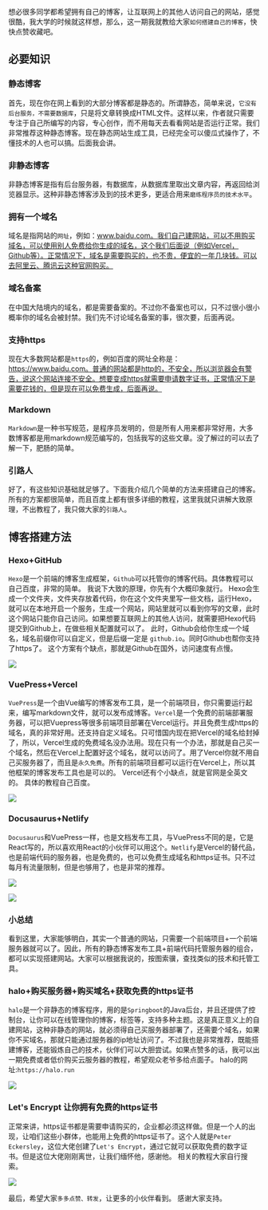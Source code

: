 想必很多同学都希望拥有自己的博客，让互联网上的其他人访问自己的网站，感觉很酷，我大学的时候就这样想，那么，这一期我就教给大家`如何搭建自己的博客`，快快点赞收藏吧。
## 必要知识
### 静态博客
首先，现在你在网上看到的大部分博客都是静态的。所谓静态，简单来说，`它没有后台服务，不需要数据库`，只是将文章转换成HTML文件。这样以来，作者就只需要专注于自己所编写的内容，专心创作，而不用每天去看看网站是否运行正常。我们非常推荐这种静态博客。现在静态网站生成工具，已经完全可以傻瓜式操作了，不懂技术的人也可以搞。后面我会讲。
### 非静态博客
非静态博客是指有后台服务器，有数据库，从数据库里取出文章内容，再返回给浏览器显示。这种非静态博客涉及到的技术更多，更适合用来`磨练程序员的技术水平`。
### 拥有一个域名
域名是指网站的`网址`，例如：www.baidu.com。我们自己建网站，可以不用购买域名，可以使用别人免费给你生成的域名，这个我们后面说（例如Vercel，Github等）。正常情况下，域名是需要购买的，也不贵，便宜的一年几块钱。可以去阿里云、腾讯云这种官网购买。
### 域名备案
在中国大陆境内的域名，都是需要备案的。不过你不备案也可以，只不过很小很小概率你的域名会被封禁。我们先不讨论域名备案的事，很次要，后面再说。
### 支持https
现在大多数网站都是`https`的，例如百度的网址全称是：https://www.baidu.com。普通的网站都是http的，不安全，所以浏览器会有警告，说这个网站连接不安全。想要变成https就需要申请数字证书，正常情况下是需要花钱的，但是现在可以免费生成，后面再说。
### Markdown
`Markdown`是一种书写规范，是程序员发明的，但是所有人用来都非常好用，大多数博客都是用markdown规范编写的，包括我写的这些文章。没了解过的可以去了解一下，肥肠的简单。
### 引路人
好了，有这些知识基础就足够了。下面我介绍几个简单的方法来搭建自己的博客。所有的方案都很简单，而且百度上都有很多详细的教程，这里我就只讲解大致原理，不出教程了，我只做大家的`引路人`。
## 博客搭建方法
### Hexo+GitHub
`Hexo`是一个前端的博客生成框架，`Github`可以托管你的博客代码。具体教程可以自己百度，非常的简单。
我说下大致的原理，你先有个大概印象就行。
Hexo会生成一个文件夹，文件夹存放着代码，你在这个文件夹里写一些文档，运行Hexo，就可以在本地开启一个服务，生成一个网站，网站里就可以看到你写的文章，此时这个网站只能你自己访问。如果想要互联网上的其他人访问，就需要把Hexo代码提交到Github上，在做些相关配置就可以了。
此时，Github会给你生成一个域名，域名前缀你可以自定义，但是后缀一定是
`github.io`。同时Github也帮你支持了https了。
这个方案有个缺点，那就是Github在国外，访问速度有点慢。

![](https://www.nullpointer.site/images/hexo.png)

### VuePress+Vercel
`VuePress`是一个由Vue编写的博客发布工具，是一个前端项目，你只需要运行起来，编写markdown文件，就可以发布成博客。`Vercel`是一个免费的前端部署服务器，可以把Vuepress等很多前端项目部署在Vercel运行。并且免费生成https的域名，真的非常好用。还支持自定义域名。只可惜国内现在把Vercel的域名给封掉了，所以，Vercel生成的免费域名没办法用。现在只有一个办法，那就是自己买一个域名，然后在Vercel上配置好这个域名，就可以访问了。用了Vercel你就不用自己买服务器了，而且是`永久免费`。所有的前端项目都可以运行在Vercel上，所以其他框架的博客发布工具也是可以的。
Vercel还有个小缺点，就是官网是全英文的。
具体的教程自己百度。

![](https://www.nullpointer.site/images/vuepress.png)

### Docusaurus+Netlify
`Docusaurus`和VuePress一样，也是文档发布工具，与VuePress不同的是，它是React写的，所以喜欢用React的小伙伴可以用这个。`Netlify`是Vercel的替代品，也是前端代码的服务器，也是免费的，也可以免费生成域名和https证书。只不过每月有流量限制，但是也够用了，也是非常的推荐。




![](https://www.nullpointer.site/images/reactblog.png)

![](https://www.nullpointer.site/images/netlify.png)


### 小总结
看到这里，大家能够明白，其实一个普通的网站，只需要一个前端项目+一个前端服务器就可以了。因此，所有的静态博客发布工具+前端代码托管服务器的组合，都可以实现搭建网站。大家可以根据我说的，按图索骥，查找类似的技术和托管工具。

### halo+购买服务器+购买域名+获取免费的https证书
`halo`是一个非静态的博客程序，用的是`Springboot`的Java后台，并且还提供了控制台，让你可以在线管理你的博客，标签等，支持多种主题。这是真正意义上的自建网站，这种非静态的网站，就必须得自己买服务器部署了，还需要个域名，如果你不买域名，那就只能通过服务器的ip地址访问了。不过我也是非常推荐，既能搭建博客，还能锻炼自己的技术，伙伴们可以大胆尝试。如果点赞多的话，我可以出一期免费或者低价购买云服务器的教程，希望观众老爷多给点面子。
halo的网址:`https://halo.run`

![](https://www.nullpointer.site/images/halo.png)


### Let's Encrypt 让你拥有免费的https证书
正常来讲，https证书都是需要申请购买的，企业都必须这样做。但是一个人的出现，让咱们这些小群体，也能用上免费的https证书了。这个人就是`Peter Eckersley`，这位大佬创建了`Let's Encrypt`，通过它就可以获取免费的数字证书。但是这位大佬刚刚离世，让我们缅怀他，感谢他。
相关的教程大家自行搜索。

![](https://www.nullpointer.site/images/gethttps.png)


最后，希望大家`多多点赞、转发`，让更多的小伙伴看到。
感谢大家支持。

